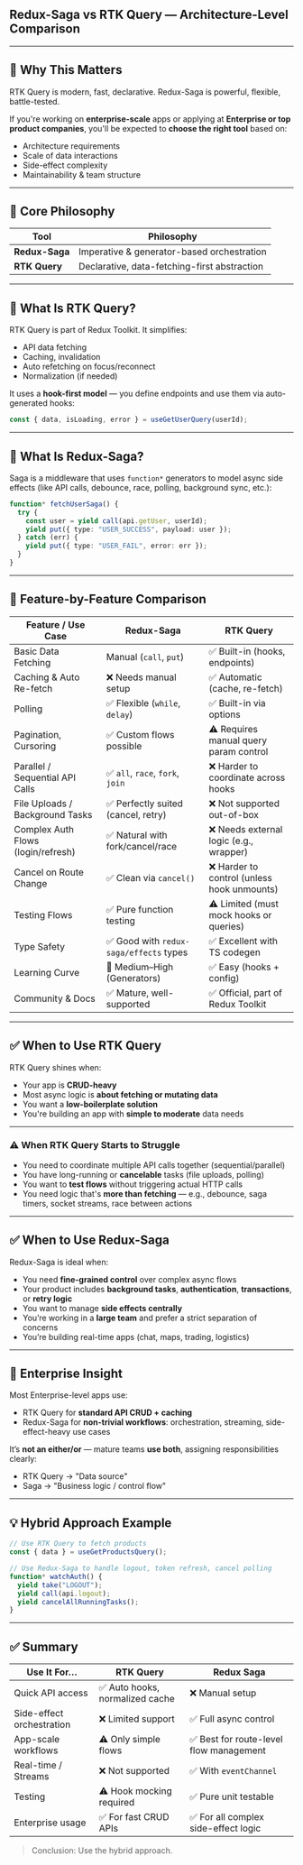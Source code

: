 

## Redux-Saga vs RTK Query — Architecture-Level Comparison

---

## 🚨 Why This Matters

RTK Query is modern, fast, declarative.
Redux-Saga is powerful, flexible, battle-tested.

If you're working on **enterprise-scale** apps or applying at **Enterprise or top product companies**, you'll be expected to **choose the right tool** based on:

* Architecture requirements
* Scale of data interactions
* Side-effect complexity
* Maintainability & team structure

---

## 🧠 Core Philosophy

| Tool           | Philosophy                                   |
| -------------- | -------------------------------------------- |
| **Redux-Saga** | Imperative & generator-based orchestration   |
| **RTK Query**  | Declarative, data-fetching-first abstraction |

---

## 🔧 What Is RTK Query?

RTK Query is part of Redux Toolkit. It simplifies:

* API data fetching
* Caching, invalidation
* Auto refetching on focus/reconnect
* Normalization (if needed)

It uses a **hook-first model** — you define endpoints and use them via auto-generated hooks:

```ts
const { data, isLoading, error } = useGetUserQuery(userId);
```

---

## 🔁 What Is Redux-Saga?

Saga is a middleware that uses `function*` generators to model async side effects (like API calls, debounce, race, polling, background sync, etc.):

```ts
function* fetchUserSaga() {
  try {
    const user = yield call(api.getUser, userId);
    yield put({ type: "USER_SUCCESS", payload: user });
  } catch (err) {
    yield put({ type: "USER_FAIL", error: err });
  }
}
```

---

## 🧪 Feature-by-Feature Comparison

| Feature / Use Case                 | Redux-Saga                             | RTK Query                                  |
| ---------------------------------- | -------------------------------------- | ------------------------------------------ |
| Basic Data Fetching                | Manual (`call`, `put`)                 | ✅ Built-in (hooks, endpoints)              |
| Caching & Auto Re-fetch            | ❌ Needs manual setup                   | ✅ Automatic (cache, re-fetch)              |
| Polling                            | ✅ Flexible (`while`, `delay`)          | ✅ Built-in via options                     |
| Pagination, Cursoring              | ✅ Custom flows possible                | ⚠️ Requires manual query param control     |
| Parallel / Sequential API Calls    | ✅ `all`, `race`, `fork`, `join`        | ❌ Harder to coordinate across hooks        |
| File Uploads / Background Tasks    | ✅ Perfectly suited (cancel, retry)     | ❌ Not supported out-of-box                 |
| Complex Auth Flows (login/refresh) | ✅ Natural with fork/cancel/race        | ❌ Needs external logic (e.g., wrapper)     |
| Cancel on Route Change             | ✅ Clean via `cancel()`                 | ❌ Harder to control (unless hook unmounts) |
| Testing Flows                      | ✅ Pure function testing                | ⚠️ Limited (must mock hooks or queries)    |
| Type Safety                        | ✅ Good with `redux-saga/effects` types | ✅ Excellent with TS codegen                |
| Learning Curve                     | 🔺 Medium–High (Generators)            | ✅ Easy (hooks + config)                    |
| Community & Docs                   | ✅ Mature, well-supported               | ✅ Official, part of Redux Toolkit          |

---

## ✅ When to Use RTK Query

RTK Query shines when:

* Your app is **CRUD-heavy**
* Most async logic is **about fetching or mutating data**
* You want a **low-boilerplate solution**
* You're building an app with **simple to moderate** data needs

---

### ⚠️ When RTK Query Starts to Struggle

* You need to coordinate multiple API calls together (sequential/parallel)
* You have long-running or **cancelable** tasks (file uploads, polling)
* You want to **test flows** without triggering actual HTTP calls
* You need logic that's **more than fetching** — e.g., debounce, saga timers, socket streams, race between actions

---

## ✅ When to Use Redux-Saga

Redux-Saga is ideal when:

* You need **fine-grained control** over complex async flows
* Your product includes **background tasks**, **authentication**, **transactions**, or **retry logic**
* You want to manage **side effects centrally**
* You’re working in a **large team** and prefer a strict separation of concerns
* You’re building real-time apps (chat, maps, trading, logistics)

---

## 🎯 Enterprise Insight

Most Enterprise-level apps use:

* RTK Query for **standard API CRUD + caching**
* Redux-Saga for **non-trivial workflows**: orchestration, streaming, side-effect-heavy use cases

It’s **not an either/or** — mature teams **use both**, assigning responsibilities clearly:

* RTK Query → "Data source"
* Saga → "Business logic / control flow"

---

## 💡 Hybrid Approach Example

```ts
// Use RTK Query to fetch products
const { data } = useGetProductsQuery();

// Use Redux-Saga to handle logout, token refresh, cancel polling
function* watchAuth() {
  yield take("LOGOUT");
  yield call(api.logout);
  yield cancelAllRunningTasks();
}
```

---

## ✅ Summary

| Use It For…               | RTK Query                      | Redux Saga                             |
| ------------------------- | ------------------------------ | -------------------------------------- |
| Quick API access          | ✅ Auto hooks, normalized cache | ❌ Manual setup                         |
| Side-effect orchestration | ❌ Limited support              | ✅ Full async control                   |
| App-scale workflows       | ⚠️ Only simple flows           | ✅ Best for route-level flow management |
| Real-time / Streams       | ❌ Not supported                | ✅ With `eventChannel`                  |
| Testing                   | ⚠️ Hook mocking required       | ✅ Pure unit testable                   |
| Enterprise usage               | ✅ For fast CRUD APIs           | ✅ For all complex side-effect logic    |


> Conclusion: Use the hybrid approach.   